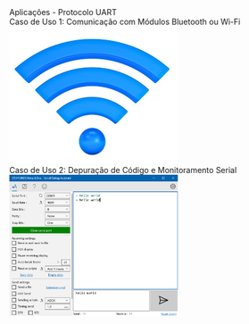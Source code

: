 <section>
  <div class="cabecalho">Aplicações - Protocolo UART</div>
  <div class="grid-50-50">
    <div class="grid-element">
      <div class="regular bold">Caso de Uso 1: Comunicação com Módulos Bluetooth ou Wi-Fi</div>
      <img alt="Comunicação Bluetooth Wi-Fi" src="../img/Wifi.jpg" width="60%" />
    </div>
    <div class="grid-element">
      <div class="regular bold">Caso de Uso 2: Depuração de Código e Monitoramento Serial</div>
      <img alt="Depuração Serial" src="../img/DebugSerial.png" width="60%" />
    </div>
  </div>
</section>
